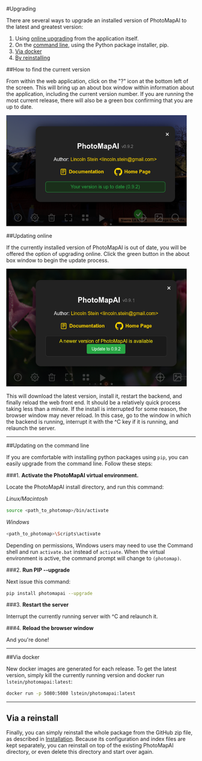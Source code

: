 #Upgrading

There are several ways to upgrade an installed version of PhotoMapAI to the latest and greatest version:

1. Using [online upgrading](#upgrading-online) from the application itself.
2. On the [command line](#updating-on-the-command-line), using the Python package installer, pip.
3. [Via docker](#via-docker)
4. [By reinstalling](#via-a-reinstall)

##How to find the current version

From within the web application, click on the "?" icon at the bottom left of the screen. This will bring up an about box window within information about the application, including the current version number. If you are running the most current release, there will also be a green box confirming that you are up to date.

<img src="../../img/photomap_about_no_update_needed.png" width="480" class="img-hover-zoom">

##Updating online

If the currently installed version of PhotoMapAI is out of date, you will be offered the option of upgrading online. Click the green button in the about box window to begin the update process.

<img src="../../img/photomap_about_update_needed.png" width="480" class="img-hover-zoom">

This will download the latest version, install it, restart the backend, and finally reload the web front end. It should be a relatively quick process taking less than a minute. If the install is interrupted for some reason, the browser window may never reload. In this case, go to the window in which the backend is running, interrupt it with the ^C key if it is running, and relaunch the server.

---

##Updating on the command line

If you are comfortable with installing python packages using `pip`, you can easily upgrade from the command line. Follow these steps:

###1. **Activate the PhotoMapAI virtual environment.** 

Locate the PhotoMapAI install directory, and run this command:

*Linux/Macintosh*
```bash
source <path_to_photomap>/bin/activate
```
*Windows*
```bash
<path_to_photomap>\Scripts\activate
```
Depending on permissions, Windows users may need to use the Command shell and run `activate.bat` instead of `activate`. When the virtual environment is active, the command prompt will change to `(photomap)`.

###2. **Run PIP --upgrade** 

Next issue this command:

```bash
pip install photomapai --upgrade
```

###3. **Restart the server** 

Interrupt the currently running server with ^C and relaunch it.

###4. **Reload the browser window** 

And you're done!

---

##Via docker

New docker images are generated for each release. To get the latest version, simply kill the currently running version and docker run `lstein/photomapai:latest`:

```bash
docker run -p 5080:5080 lstein/photomapai:latest
```

---

## Via a reinstall

Finally, you can simply reinstall the whole package from the GitHub zip file, as described in [Installation](../installation.md). Because its configuration and index files are kept separately, you can reinstall on top of the existing PhotoMapAI directory, or even delete this directory and start over again.


